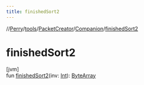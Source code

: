 ```yaml
---
title: finishedSort2
---
```

//[Perry](../../../../index.html)/[tools](../../index.html)/[PacketCreator](../index.html)/[Companion](index.html)/[finishedSort2](finished-sort2.html)



# finishedSort2



[jvm]\
fun [finishedSort2](finished-sort2.html)(inv: [Int](https://kotlinlang.org/api/latest/jvm/stdlib/kotlin/-int/index.html)): [ByteArray](https://kotlinlang.org/api/latest/jvm/stdlib/kotlin/-byte-array/index.html)




